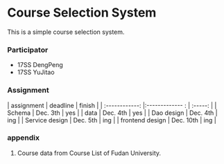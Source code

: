 # Course Selection System 
 This is a simple course selection system.

### Participator 
* 17SS DengPeng
* 17SS YuJitao

### Assignment 
| assignment        | deadline           | finish   |
| :------------:    |:------------- :    | :-----:   |
| Schema            | Dec. 3th           |   yes    |
| data              | Dec. 4th           |   yes    |
| Dao design        | Dec. 4th           |   ing    |
| Service design    | Dec. 5th           |   ing    |
| frontend design   | Dec. 10th          |   ing    |



### appendix
 1. Course data from Course List of Fudan University. 
 